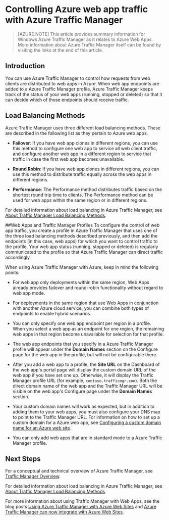 <properties 
	pageTitle="Controlling Azure web app traffic with Azure Traffic Manager" 
	description="This article provides summary information for  Azure Traffic Manager as it relates to Azure web apps." 
	services="app-service\web" 
	documentationCenter="" 
	authors="cephalin" 
	writer="cephalin" 
	manager="wpickett" 
	editor="mollybos"/>

<tags
	ms.service="app-service-web"
	ms.date="12/10/2015"
	wacn.date=""/>

# Controlling Azure web app traffic with Azure Traffic Manager

> [AZURE.NOTE] This article provides summary information for Windows Azure Traffic Manager as it relates to Azure Web Apps. More information about Azure Traffic Manager itself can be found by visiting the links at the end of this article.

## Introduction
You can use Azure Traffic Manager to control how requests from web clients are distributed to web apps in Azure. When web app endpoints are added to a Azure Traffic Manager profile, Azure Traffic Manager keeps track of the status of your web apps (running, stopped or deleted) so that it can decide which of those endpoints should receive traffic.

## Load Balancing Methods
Azure Traffic Manager uses three different load balancing methods. These are described  in the following list as they pertain to Azure web apps. 

* **Failover**: If you have web app clones in different regions, you can use this method to configure one web app to service all web client traffic, and configure another web app in a different region to service that traffic in case the first web app becomes unavailable. 
	
* **Round Robin**: If you have web app clones in different regions, you can use this method to distribute traffic equally across the web apps in different regions. 
	
* **Performance**: The Performance method distributes traffic based on the shortest round trip time to clients. The Performance method can be used for web apps within the same region or in different regions. 

For detailed information about load balancing in Azure Traffic Manager, see [About Traffic Manager Load Balancing Methods](/documentation/articles/traffic-manager-load-balancing-methods).

##Web Apps and Traffic Manager Profiles 
To configure the control of web app traffic, you create a profile in Azure Traffic Manager that uses one of the three load balancing methods described previously, and then add the endpoints (in this case, web apps) for which you want to control traffic to the profile. Your web app status (running, stopped or deleted) is regularly communicated to the profile so that Azure Traffic Manager can direct traffic accordingly.

When using Azure Traffic Manager with Azure, keep in mind the following points:

* For web app only deployments within the same region, Web Apps already provides failover and round-robin functionality without regard to web app mode.

* For deployments in the same region that use Web Apps in conjunction with another Azure cloud service, you can combine both types of endpoints to enable hybrid scenarios.

* You can only specify one web app endpoint per region in a profile. When you select a web app as an endpoint for one region, the remaining web apps in that region become unavailable for selection for that profile.

* The web app endpoints that you specify in a Azure Traffic Manager profile will appear under the **Domain Names** section on the Configure page for the web app in the profile, but will not be configurable there.

* After you add a web app to a profile, the **Site URL** on the Dashboard of the web app's portal page will display the custom domain URL of the web app if you have set one up. Otherwise, it will display the Traffic Manager profile URL (for example, `contoso.trafficmgr.com`). Both the direct domain name of the web app and the Traffic Manager URL will be visible on the web app's Configure page under the **Domain Names** section.

* Your custom domain names will work as expected, but in addition to adding them to your web apps, you must also configure your DNS map to point to the Traffic Manager URL. For information on how to set up a custom domain for a Azure web app,  see [Configuring a custom domain name for an Azure web site](/documentation/articles/web-sites-custom-domain-name).

* You can only add web apps that are in standard mode to a Azure Traffic Manager profile.

## Next Steps

For a conceptual and technical overview of Azure Traffic Manager, see [Traffic Manager Overview](/documentation/articles/traffic-manager-overview). 

For detailed information about load balancing in Azure Traffic Manager, see [About Traffic Manager Load Balancing Methods](/documentation/articles/traffic-manager-load-balancing-methods).

For more information about using Traffic Manager with Web Apps, see the blog posts 
[Using Azure Traffic Manager with Azure Web Sites](http://blogs.msdn.com/b/waws/archive/2014/03/18/using-windows-azure-traffic-manager-with-waws.aspx) and [Azure Traffic Manager can now integrate with Azure Web Sites](https://azure.microsoft.com/blog/2014/03/27/azure-traffic-manager-can-now-integrate-with-azure-web-sites/).
 
